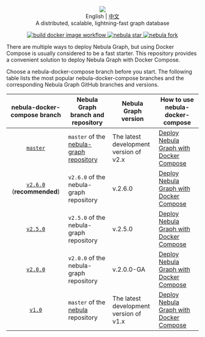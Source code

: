 <p align="center">
  <img src="https://nebula-graph.io/img/nav-nebula-logo.png"/>
  <br> English | <a href="README_zh-CN.md">中文</a>
  <br>A distributed, scalable, lightning-fast graph database<br>
</p>
<p align="center">
  <a href="https://github.com/vesoft-inc/nebula-graph/actions?workflow=docker">
    <img src="https://github.com/vesoft-inc/nebula-graph/workflows/docker/badge.svg" alt="build docker image workflow"/>
  </a>
  <a href="http://githubbadges.com/star.svg?user=vesoft-inc&repo=nebula&style=default">
    <img src="http://githubbadges.com/star.svg?user=vesoft-inc&repo=nebula&style=default" alt="nebula star"/>
  </a>
  <a href="http://githubbadges.com/fork.svg?user=vesoft-inc&repo=nebula&style=default">
    <img src="http://githubbadges.com/fork.svg?user=vesoft-inc&repo=nebula&style=default" alt="nebula fork"/>
  </a>
  <br>
</p>

There are multiple ways to deploy Nebula Graph, but using Docker Compose is usually considered to be a fast starter. This repository provides a convenient solution to deploy Nebula Graph with Docker Compose.

Choose a nebula-docker-compose branch before you start. The following table lists the most popular nebula-docker-compose branches and the corresponding Nebula Graph GitHub branches and versions.

| nebula-docker-compose branch                                                                      | Nebula Graph branch and repository                                                    | Nebula Graph version                       | How to use nebula-docker-compose                                                                                                     |
| :-----------------------------------------------------------------------------------------------: | ------------------------------------------------------------------------------------- | ------------------------------------------ | ------------------------------------------------------------------------------------------------------------------------------------ |
| [`master`](https://github.com/vesoft-inc/nebula-docker-compose/tree/master)                       | `master` of the [nebula-graph repository](https://github.com/vesoft-inc/nebula-graph) | The latest development <br>version of v2.x | [Deploy Nebula Graph with Docker Compose](https://docs.nebula-graph.io/2.0/2.quick-start/2.deploy-nebula-graph-with-docker-compose/) |
| [`v2.6.0`](https://github.com/vesoft-inc/nebula-docker-compose/tree/v2.6.0) <br>(**recommended**) | `v2.6.0` of the nebula-graph repository                                               | v.2.6.0                                    | [Deploy Nebula Graph with Docker Compose](https://github.com/vesoft-inc/nebula-docker-compose/blob/v2.6.0/README.md)                 |
| [`v2.5.0`](https://github.com/vesoft-inc/nebula-docker-compose/tree/v2.5.0) | `v2.5.0` of the nebula-graph repository                                               | v.2.5.0                                    | [Deploy Nebula Graph with Docker Compose](https://github.com/vesoft-inc/nebula-docker-compose/blob/v2.5.0/README.md)                 |
| [`v2.0.0`](https://github.com/vesoft-inc/nebula-docker-compose/tree/v2.0.0)                       | `v2.0.0` of the nebula-graph repository                                               | v.2.0.0-GA                                 | [Deploy Nebula Graph with Docker Compose](https://github.com/vesoft-inc/nebula-docker-compose/blob/v2.0.0/README.md)                 |
| [`v1.0`](https://github.com/vesoft-inc/nebula-docker-compose/tree/v1.0)                           | `master` of the [nebula](https://github.com/vesoft-inc/nebula) repository             | The latest development <br>version of v1.x | [Deploy Nebula Graph with Docker Compose](https://github.com/vesoft-inc/nebula-docker-compose/blob/v1.0/README.md)                   |
